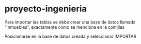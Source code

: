 # proyecto-ingenieria

Para importar las tablas se debe crear una base de datos llamada "inmuebles", exactamente como se menciona en la comillas

Posicionarse en la base de datos creada y seleccionar IMPORTAR